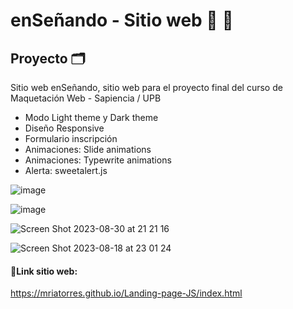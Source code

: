 # enSeñando - Sitio web 🤟 🧏

## Proyecto 🗂️
Sitio web enSeñando, sitio web para el proyecto final del curso de Maquetación Web - Sapiencia / UPB
- Modo Light theme y Dark theme
- Diseño Responsive
- Formulario inscripción
- Animaciones: Slide animations
- Animaciones: Typewrite animations
- Alerta: sweetalert.js

![image](https://github.com/mriatorres/mriatorres/assets/108082130/4aef3f2d-7544-45a4-b5c6-72a4f0fe3b73)

![image](https://github.com/mriatorres/mriatorres/assets/108082130/32d4424d-615f-4c73-91e1-34ccc43dfe68)

![Screen Shot 2023-08-30 at 21 21 16](https://github.com/mriatorres/bosque-fungui-js/assets/108082130/182b0796-b1ea-47cc-b587-036c8e8d74a1)


![Screen Shot 2023-08-18 at 23 01 24](https://github.com/mriatorres/mriatorres/assets/108082130/6f777808-cb8e-4240-88d4-33e4caa8bc6c)

#### 🔗Link sitio web:
https://mriatorres.github.io/Landing-page-JS/index.html
